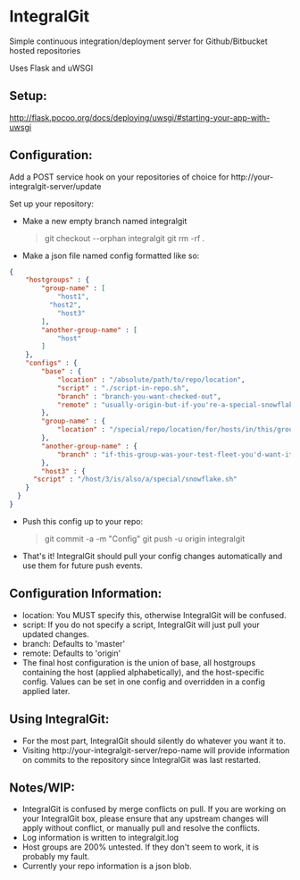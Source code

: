 IntegralGit
===========
Simple continuous integration/deployment server for Github/Bitbucket hosted repositories

Uses Flask and uWSGI

Setup:
-----
http://flask.pocoo.org/docs/deploying/uwsgi/#starting-your-app-with-uwsgi

Configuration:
--------------
Add a POST service hook on your repositories of choice for http://your-integralgit-server/update

Set up your repository:
* Make a new empty branch named integralgit
  > git checkout --orphan integralgit
	> git rm -rf .
* Make a json file named config formatted like so:
```JSON
{
	"hostgroups" : {
		"group-name" : [
			"host1",
		  "host2",
			"host3"
		],
		"another-group-name" : [
			"host"
		]
	},
	"configs" : {
		"base" : {
			"location" : "/absolute/path/to/repo/location",
			"script" : "./script-in-repo.sh",
			"branch" : "branch-you-want-checked-out",
			"remote" : "usually-origin-but-if-you're-a-special-snowflake-you-can-change-this"
		},
		"group-name" : {
			"location" : "/special/repo/location/for/hosts/in/this/group"
		},
		"another-group-name" : {
			"branch" : "if-this-group-was-your-test-fleet-you'd-want-it-to-use-your-dev-branch-instead-of-master"
		},
		"host3" : {
      "script" : "/host/3/is/also/a/special/snowflake.sh"
    }
  }
}
```
* Push this config up to your repo:
  > git commit -a -m "Config"
	> git push -u origin integralgit
* That's it! IntegralGit should pull your config changes automatically and use them for future push events.

Configuration Information:
--------------------------
* location: You MUST specify this, otherwise IntegralGit will be confused.
* script: If you do not specify a script, IntegralGit will just pull your updated changes.
* branch: Defaults to 'master'
* remote: Defaults to 'origin'
* The final host configuration is the union of base, all hostgroups containing the host (applied alphabetically), and the host-specific config. Values can be set in one config and overridden in a config applied later.

Using IntegralGit:
-----------------
* For the most part, IntegralGit should silently do whatever you want it to.
* Visiting http://your-integralgit-server/repo-name will provide information on commits to the repository since IntegralGit was last restarted.

Notes/WIP:
---------
* IntegralGit is confused by merge conflicts on pull. If you are working on your IntegralGit box, please ensure that any upstream changes will apply without conflict, or manually pull and resolve the conflicts.
* Log information is written to integralgit.log
* Host groups are 200% untested. If they don't seem to work, it is probably my fault.
* Currently your repo information is a json blob.

